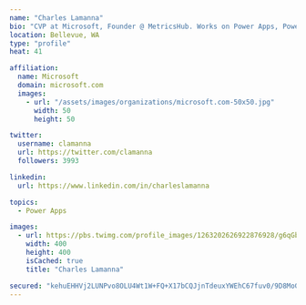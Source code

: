 ```yaml
---
name: "Charles Lamanna"
bio: "CVP at Microsoft, Founder @ MetricsHub. Works on Power Apps, Power Automate, Power Virtual Agent, Common Data Service and Dynamics 365."
location: Bellevue, WA
type: "profile"
heat: 41

affiliation:
  name: Microsoft
  domain: microsoft.com
  images:
    - url: "/assets/images/organizations/microsoft.com-50x50.jpg"
      width: 50
      height: 50

twitter:
  username: clamanna
  url: https://twitter.com/clamanna
  followers: 3993

linkedin:
  url: https://www.linkedin.com/in/charleslamanna

topics:
  - Power Apps

images:
  - url: https://pbs.twimg.com/profile_images/1263202626922876928/g6qGbHZ-_400x400.jpg
    width: 400
    height: 400
    isCached: true
    title: "Charles Lamanna"

secured: "kehuEHHVj2LUNPvo8OLU4Wt1W+FQ+X17bCQJjnTdeuxYWEhC67fuv0/9D8MoGnNqC47KZlWC9kfyZkL8445OCVWIO7m6vbRpq6PzPp0qZmg2CMMKIddmC/ErQpKWwuHg7YeqvoE76axBKYEW/14fhChautAQV9BzLBenp8RQm/zjCDTaYDYApvCq6mps0CIIilG+STLqNkpWqcbiuAPKrZPl8oA12zpuylFsg82kB9YEJoiSoFGYBKRqaVC7gbkAWSYphzI6a+hlD+XABd/DVYJp+VVenit9BPvYyfTmdA2S2cAxNMHlrt3xWhrYFNvpn4QZ0W/ZX3P6oPZdbD1VM7tI/LtKUffuSSVHcB7d7jfYWupw9NKgNKabjHqGbIxhJLJvbsrtUQOxj1Gi836yESC7DGUpk1gXomYt2ciGRdk=;lY8vSn3fuRFrRUfYdovtrw=="
---
```


